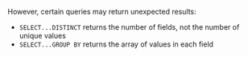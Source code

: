 However, certain queries may return unexpected results:
* `SELECT...DISTINCT` returns the number of fields, not the number of unique values
* `SELECT...GROUP BY` returns the array of values in each field

